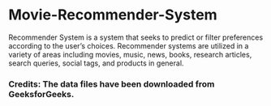 # Movie-Recommender-System
Recommender System is a system that seeks to predict or filter preferences according to the user’s choices. 
Recommender systems are utilized in a variety of areas including movies, music, news, books, research articles, search queries, social tags, and products in general.

### Credits: The data files have been downloaded from GeeksforGeeks.

